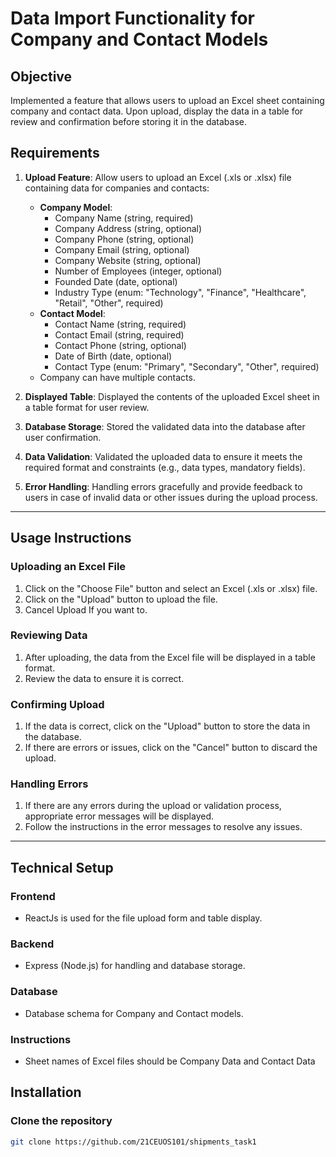 # Data Import Functionality for Company and Contact Models

## Objective
Implemented a feature that allows users to upload an Excel sheet containing company and contact data. Upon upload, display the data in a table for review and confirmation before storing it in the database.

## Requirements
1. **Upload Feature**: Allow users to upload an Excel (.xls or .xlsx) file containing data for companies and contacts:
    - **Company Model**:
        - Company Name (string, required)
        - Company Address (string, optional)
        - Company Phone (string, optional)
        - Company Email (string, optional)
        - Company Website (string, optional)
        - Number of Employees (integer, optional)
        - Founded Date (date, optional)
        - Industry Type (enum: "Technology", "Finance", "Healthcare", "Retail", "Other", required)
    - **Contact Model**:
        - Contact Name (string, required)
        - Contact Email (string, required)
        - Contact Phone (string, optional)
        - Date of Birth (date, optional)
        - Contact Type (enum: "Primary", "Secondary", "Other", required)
    - Company can have multiple contacts.

2. **Displayed Table**: Displayed the contents of the uploaded Excel sheet in a table format for user review.

3. **Database Storage**: Stored the validated data into the database after user confirmation.

4. **Data Validation**: Validated the uploaded data to ensure it meets the required format and constraints (e.g., data types, mandatory fields).

5. **Error Handling**: Handling errors gracefully and provide feedback to users in case of invalid data or other issues during the upload process.

---

## Usage Instructions

### Uploading an Excel File
1. Click on the "Choose File" button and select an Excel (.xls or .xlsx) file.
2. Click on the "Upload" button to upload the file.
3. Cancel Upload If you want to.

### Reviewing Data
1. After uploading, the data from the Excel file will be displayed in a table format.
2. Review the data to ensure it is correct.

### Confirming Upload
1. If the data is correct, click on the "Upload" button to store the data in the database.
2. If there are errors or issues, click on the "Cancel" button to discard the upload.

### Handling Errors
1. If there are any errors during the upload or validation process, appropriate error messages will be displayed.
2. Follow the instructions in the error messages to resolve any issues.

---

## Technical Setup

### Frontend
- ReactJs is used for the file upload form and table display.

### Backend
- Express (Node.js) for handling and database storage.

### Database
- Database schema for Company and Contact models.

### Instructions 
- Sheet names of Excel files should be Company Data and Contact Data

## Installation

### Clone the repository
```bash
git clone https://github.com/21CEUOS101/shipments_task1
